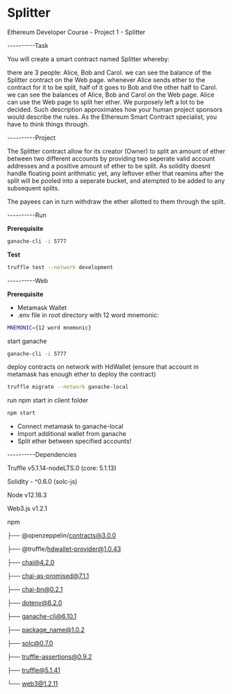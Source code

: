 # Splitter
Ethereum Developer Course - Project 1 - Splitter

----------Task

You will create a smart contract named Splitter whereby:

there are 3 people: Alice, Bob and Carol.
we can see the balance of the Splitter contract on the Web page.
whenever Alice sends ether to the contract for it to be split, half of it goes to Bob and the other half to Carol.
we can see the balances of Alice, Bob and Carol on the Web page.
Alice can use the Web page to split her ether.
We purposely left a lot to be decided. Such description approximates how your human project sponsors would describe the rules. As the Ethereum Smart Contract specialist, you have to think things through.

----------Project

The Splitter contract allow for its creator (Owner) to split an amount of ether between two different accounts by providing two seperate valid account addresses and a positive amount of ether to be split. As solidity doesnt handle floating point arithmatic yet, any leftover ether that reamins after the split will be pooled into a seperate bucket, and atempted to be added to any subsequent splits.

The payees can in turn withdraw the ether allotted to them through the split.

----------Run

**Prerequisite**

```bash
ganache-cli -i 5777
```

**Test**

```bash
truffle test --network development
```


----------Web

**Prerequisite**

 - Metamask Wallet
 - .env file in root directory with 12 word mnemonic:


```bash
MNEMONIC={12 word mnemonic}
```

start ganache

```bash
ganache-cli -i 5777
```

deploy contracts on network with HdWallet (ensure that account in metamask has enough ether to deploy the contract)

```bash
truffle migrate --network ganache-local
```

run npm start in client folder

```bash
npm start
```

- Connect metamask to ganache-local
- Import additional wallet from ganache
- Split ether between specified accounts!

----------Dependencies

Truffle v5.1.14-nodeLTS.0 (core: 5.1.13)

Solidity - ^0.6.0 (solc-js)

Node v12.18.3

Web3.js v1.2.1

npm

├── @openzeppelin/contracts@3.0.0

├── @truffle/hdwallet-provider@1.0.43

├── chai@4.2.0

├── chai-as-promised@7.1.1

├── chai-bn@0.2.1

├── dotenv@8.2.0

├── ganache-cli@6.10.1

├── package_name@1.0.2

├── solc@0.7.0

├── truffle-assertions@0.9.2 

├── truffle@5.1.41

└── web3@1.2.11
